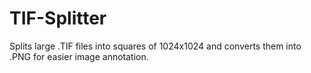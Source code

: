 # TIF-Splitter
Splits large .TIF files into squares of 1024x1024 and converts them into .PNG for easier image annotation.
